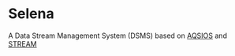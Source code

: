 # Selena

A Data Stream Management System (DSMS) based on
[AQSIOS](http://db.cs.pitt.edu/group/projects/aqsios) and 
[STREAM](http://infolab.stanford.edu/stream/)
